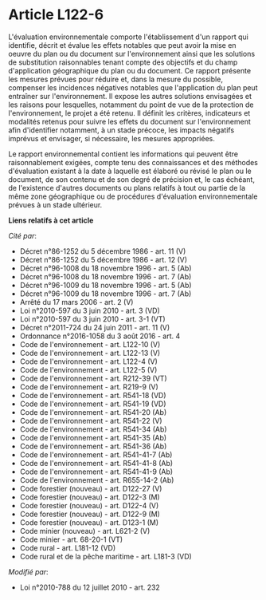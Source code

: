 # Article L122-6

L'évaluation environnementale comporte l'établissement d'un rapport qui identifie, décrit et évalue les effets notables que
peut avoir la mise en oeuvre du plan ou du document sur l'environnement ainsi que les solutions de substitution raisonnables
tenant compte des objectifs et du champ d'application géographique du plan ou du document. Ce rapport présente les mesures
prévues pour réduire et, dans la mesure du possible, compenser les incidences négatives notables que l'application du plan
peut entraîner sur l'environnement. Il expose les autres solutions envisagées et les raisons pour lesquelles, notamment du
point de vue de la protection de l'environnement, le projet a été retenu. Il définit les critères, indicateurs et modalités
retenus pour suivre les effets du document sur l'environnement afin d'identifier notamment, à un stade précoce, les impacts
négatifs imprévus et envisager, si nécessaire, les mesures appropriées.

Le rapport environnemental contient les informations qui peuvent être raisonnablement exigées, compte tenu des connaissances
et des méthodes d'évaluation existant à la date à laquelle est élaboré ou révisé le plan ou le document, de son contenu et de
son degré de précision et, le cas échéant, de l'existence d'autres documents ou plans relatifs à tout ou partie de la même
zone géographique ou de procédures d'évaluation environnementale prévues à un stade ultérieur.

**Liens relatifs à cet article**

_Cité par_:

  - Décret n°86-1252 du 5 décembre 1986 - art. 11 (V)
  - Décret n°86-1252 du 5 décembre 1986 - art. 12 (V)
  - Décret n°96-1008 du 18 novembre 1996 - art. 5 (Ab)
  - Décret n°96-1008 du 18 novembre 1996 - art. 7 (Ab)
  - Décret n°96-1009 du 18 novembre 1996 - art. 5 (Ab)
  - Décret n°96-1009 du 18 novembre 1996 - art. 7 (Ab)
  - Arrêté du 17 mars 2006 - art. 2 (V)
  - Loi n°2010-597 du 3 juin 2010 - art. 3 (VD)
  - Loi n°2010-597 du 3 juin 2010 - art. 3-1 (VT)
  - Décret n°2011-724 du 24 juin 2011 - art. 11 (V)
  - Ordonnance n°2016-1058 du 3 août 2016 - art. 4
  - Code de l'environnement - art. L122-10 (V)
  - Code de l'environnement - art. L122-13 (V)
  - Code de l'environnement - art. L122-4 (V)
  - Code de l'environnement - art. L122-5 (V)
  - Code de l'environnement - art. R212-39 (VT)
  - Code de l'environnement - art. R219-9 (V)
  - Code de l'environnement - art. R541-18 (VD)
  - Code de l'environnement - art. R541-19 (VD)
  - Code de l'environnement - art. R541-20 (Ab)
  - Code de l'environnement - art. R541-22 (V)
  - Code de l'environnement - art. R541-34 (Ab)
  - Code de l'environnement - art. R541-35 (Ab)
  - Code de l'environnement - art. R541-36 (Ab)
  - Code de l'environnement - art. R541-41-7 (Ab)
  - Code de l'environnement - art. R541-41-8 (Ab)
  - Code de l'environnement - art. R541-41-9 (Ab)
  - Code de l'environnement - art. R655-14-2 (Ab)
  - Code forestier (nouveau) - art. D122-27 (V)
  - Code forestier (nouveau) - art. D122-3 (M)
  - Code forestier (nouveau) - art. D122-4 (V)
  - Code forestier (nouveau) - art. D122-9 (M)
  - Code forestier (nouveau) - art. D123-1 (M)
  - Code minier (nouveau) - art. L621-2 (V)
  - Code minier - art. 68-20-1 (VT)
  - Code rural - art. L181-12 (VD)
  - Code rural et de la pêche maritime - art. L181-3 (VD)

_Modifié par_:

  - Loi n°2010-788 du 12 juillet 2010 - art. 232
